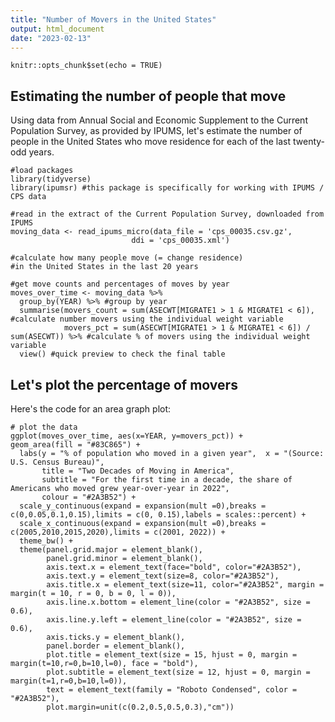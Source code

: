 ```yaml
---
title: "Number of Movers in the United States"
output: html_document
date: "2023-02-13"
---
```


```{r setup, include=FALSE}
knitr::opts_chunk$set(echo = TRUE)
```

## Estimating the number of people that move

Using data from Annual Social and Economic Supplement to the Current Population Survey, as provided by IPUMS, let's estimate the number of people in the United States who move residence for each of the last twenty-odd years.

```{r cars}
#load packages
library(tidyverse)
library(ipumsr) #this package is specifically for working with IPUMS / CPS data

#read in the extract of the Current Population Survey, downloaded from IPUMS
moving_data <- read_ipums_micro(data_file = 'cps_00035.csv.gz',
                           ddi = 'cps_00035.xml')

#calculate how many people move (= change residence) 
#in the United States in the last 20 years

#get move counts and percentages of moves by year  
moves_over_time <- moving_data %>% 
  group_by(YEAR) %>% #group by year
  summarise(movers_count = sum(ASECWT[MIGRATE1 > 1 & MIGRATE1 < 6]), #calculate number movers using the individual weight variable 
            movers_pct = sum(ASECWT[MIGRATE1 > 1 & MIGRATE1 < 6]) / sum(ASECWT)) %>% #calculate % of movers using the individual weight variable 
  view() #quick preview to check the final table
```

## Let's plot the percentage of movers

Here's the code for an area graph plot:

```{r pressure, echo=FALSE}
# plot the data
ggplot(moves_over_time, aes(x=YEAR, y=movers_pct)) +
geom_area(fill = "#83C865") +
  labs(y = "% of population who moved in a given year",  x = "(Source: U.S. Census Bureau)",
       title = "Two Decades of Moving in America",
       subtitle = "For the first time in a decade, the share of Americans who moved grew year-over-year in 2022",
       colour = "#2A3B52") +
  scale_y_continuous(expand = expansion(mult =0),breaks = c(0,0.05,0.1,0.15),limits = c(0, 0.15),labels = scales::percent) +
  scale_x_continuous(expand = expansion(mult =0),breaks = c(2005,2010,2015,2020),limits = c(2001, 2022)) +
  theme_bw() +
  theme(panel.grid.major = element_blank(),
        panel.grid.minor = element_blank(),
        axis.text.x = element_text(face="bold", color="#2A3B52"),
        axis.text.y = element_text(size=8, color="#2A3B52"),
        axis.title.x = element_text(size=11, color="#2A3B52", margin = margin(t = 10, r = 0, b = 0, l = 0)),
        axis.line.x.bottom = element_line(color = "#2A3B52", size = 0.6),
        axis.line.y.left = element_line(color = "#2A3B52", size = 0.6),
        axis.ticks.y = element_blank(),
        panel.border = element_blank(),
        plot.title = element_text(size = 15, hjust = 0, margin = margin(t=10,r=0,b=10,l=0), face = "bold"),
        plot.subtitle = element_text(size = 12, hjust = 0, margin = margin(t=1,r=0,b=10,l=0)),
        text = element_text(family = "Roboto Condensed", color = "#2A3B52"),
        plot.margin=unit(c(0.2,0.5,0.5,0.3),"cm"))
```

